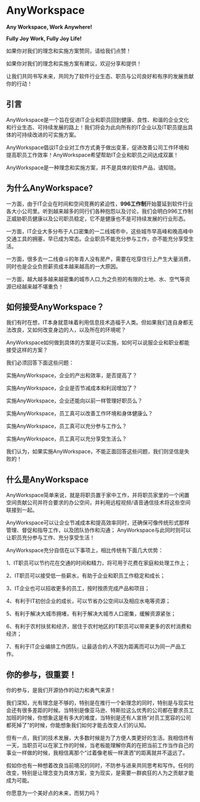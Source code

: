 # AnyWorkspace

**Any Workspace, Work Anywhere!**

**Fully Joy Work, Fully Joy Life!**


如果你对我们的理念和实施方案赞同，请给我们点赞！

如果你对我们的理念和实施方案有建议，欢迎分享和提供！

让我们共同书写未来，共同为了软件行业生态、职员与公司良好和有序的发展贡献你的行动！


## 引言

AnyWorkspace是一个旨在促进IT企业和职员回到健康、良性、和谐的企业文化和行业生态、可持续发展的路上！我们将会为此向所有的IT企业以及IT职员提出具体的可持续改进的可实施方案。

AnyWorkspace倡议IT企业对工作方式勇于做出变革，促进改善公司工作环境和提高职员工作效率！AnyWorkspace希望帮助IT企业和职员之间达成双赢！

AnyWorkspace是一种理念和实施方案，并不是具体的软件产品，请知晓。

## 为什么AnyWorkspace?

一方面，由于IT企业在时间和空间竞赛的紧迫性，**996工作制**开始蔓延到软件行业各大小公司里。听到越来越多的同行们各种抱怨以及讨论，我们会明白996工作制正威胁职员健康以及公司职员稳定，它不是健康也不是可持续发展的行业形态。

一方面，IT企业大多分布于人口密集的一二线城市中，这些城市早高峰和晚高峰中交通工具的拥塞，早已成为常态。企业职员不能充分参与工作，亦不能充分享受生活。

一方面，很多去一二线奋斗的年青人没有房产，需要在吃穿住行上产生大量消费，同时也是企业负担薪资成本越来越高的一大原因。

一方面，越大越多越来越密集的城市人口,为之负担的有限的土地、水、空气等资源已经越来越不堪重负！

## 如何接受AnyWorkspace？

我们有时在想，IT本身就意味着利用信息技术造福于人类。但如果我们连自身都无法改良，又如何改变身边的人，以及所在的环境呢？

AnyWorkspace如何做到具体的方案是可以实施，如何可以说服企业和职业都能接受这样的方案？

我们必须回答下面这些问题：

实施AnyWorkspace，企业的产出和效率，是否提高了？

实施AnyWorkspace，企业是否节减成本和利润增加了？

实施AnyWorkspace，企业还能向以前一样管理好职员么？

实施AnyWorkspace，员工真可以改善工作环境和身体健康么？

实施AnyWorkspace，员工真可以充分参与工作么？

实施AnyWorkspace，员工真可以充分享受生活么？

我们认为，如果实施AnyWorkspace，不能正面回答这些问题，我们则坚信是失败的！

## 什么是AnyWorkspace

AnyWorkspace简单来说，就是将职员置于家中工作，并将职员家里的一个闲置空间贡献公司并符合要求的办公空间，并利用远程视频/语音通信技术将这些空间联接到一起。
 
AnyWorkspace可以让企业节减成本和提高效率同时，还确保可像传统形式那样管理、督促和指导工作，以及团队协作和沟通； AnyWorkspace与此同时则可以让职员充分参与工作、充分享受生活！


AnyWorkspace充分自信在以下事项上，相比传统有下面几大优势：
  
1、IT职员可以节约花在交通的时间和精力，将可用于花费在家庭和处理工作上；

2、IT职员可以接受低一些薪水，有助于企业和职员工作稳定和成长；

3、IT企业也可以招收更多的员工，按时按质完成产品和项目；

4、有利于IT初创企业的成长，可以节省办公空间以及相应水电等资源；

5、有利于解决大城市拥堵，有利于解决大城市人口密集，缓解资源紧张；

6、有利于农村扶贫和经济，居住于农村地区的IT职员可以带来更多的农村消费和经济；

7、有利于IT企业编排工作团队，让最适合的人不因为距离而可以为同一产品工作。

## 你的参与，很重要！

你的参与，是我们开源协作的动力和勇气来源！

我们深知，光有理念是不够的，特别是在推行一个新理念的同时，特别是与现实社会还有很多差距的时候。当特别是像亚马逊、特斯拉这么优秀的公司都在要求员工加班的时候，你想象这是有多大的难度，当特别是还有人宣扬“对员工宽容的公司都死掉了”的时候，你能想象我们如何才能去改变人们的认知。

但有一点，我们的技术发展，大多数时候是为了方便人类更好的生活。我相信终有一天，当职员可以在家工作的时候，当老板能理解你真的在把当前工作当作自己的事业一样做的时候，我相信离那个“过着像老板一样潇洒”的距离就并不遥远了。

假如你也有一种想着改良当前境况的同时，不防参与进来共同思考和写作。任何的改变，特别是让理念变为具体方案，变为现实，是需要一群疯狂的人为之贡献才能成为可能。

你愿意为一个美好点的未来，而努力吗？


